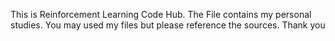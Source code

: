 This is Reinforcement Learning Code Hub.
The File contains my personal studies.
You may used my files but please reference the sources.
Thank you
